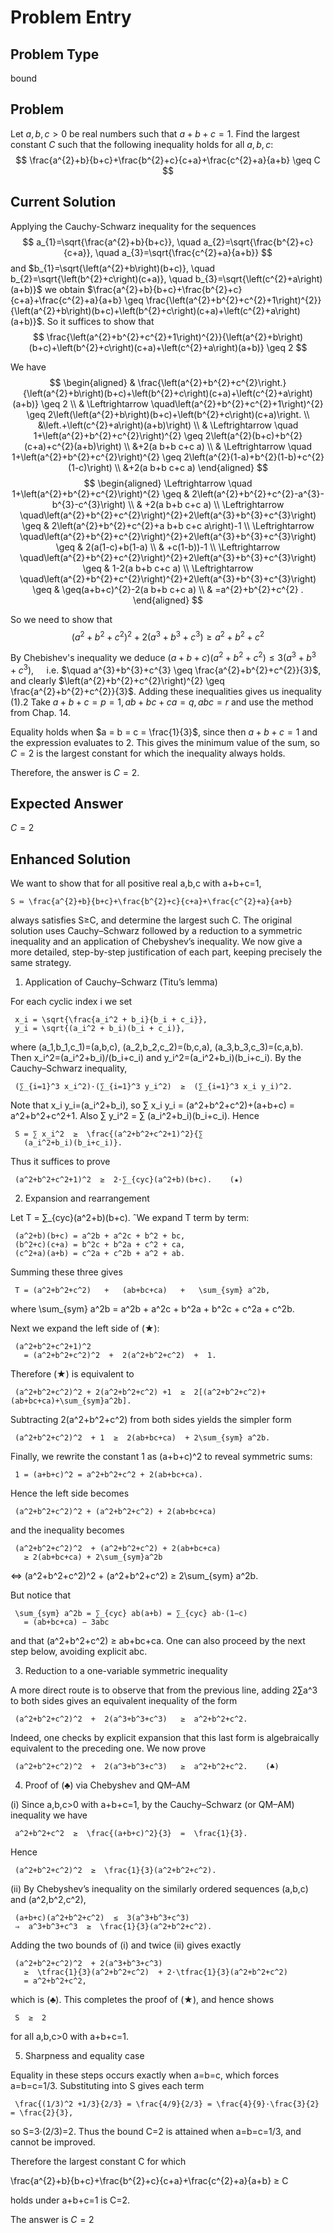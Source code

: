 # Problem Entry

## Problem Type
bound

## Problem
Let $a, b, c > 0$ be real numbers such that $a + b + c = 1$. Find the largest constant $C$ such that the following inequality holds for all $a, b, c$:
$$
\frac{a^{2}+b}{b+c}+\frac{b^{2}+c}{c+a}+\frac{c^{2}+a}{a+b} \geq C
$$

## Current Solution
Applying the Cauchy-Schwarz inequality for the sequences
$$
a_{1}=\sqrt{\frac{a^{2}+b}{b+c}}, \quad a_{2}=\sqrt{\frac{b^{2}+c}{c+a}}, \quad a_{3}=\sqrt{\frac{c^{2}+a}{a+b}}
$$
and
$b_{1}=\sqrt{\left(a^{2}+b\right)(b+c)}, \quad b_{2}=\sqrt{\left(b^{2}+c\right)(c+a)}, \quad b_{3}=\sqrt{\left(c^{2}+a\right)(a+b)}$
we obtain
$\frac{a^{2}+b}{b+c}+\frac{b^{2}+c}{c+a}+\frac{c^{2}+a}{a+b} \geq \frac{\left(a^{2}+b^{2}+c^{2}+1\right)^{2}}{\left(a^{2}+b\right)(b+c)+\left(b^{2}+c\right)(c+a)+\left(c^{2}+a\right)(a+b)}$.
So it suffices to show that
$$
\frac{\left(a^{2}+b^{2}+c^{2}+1\right)^{2}}{\left(a^{2}+b\right)(b+c)+\left(b^{2}+c\right)(c+a)+\left(c^{2}+a\right)(a+b)} \geq 2
$$

We have
$$
\begin{aligned}
& \frac{\left(a^{2}+b^{2}+c^{2}\right.}{\left(a^{2}+b\right)(b+c)+\left(b^{2}+c\right)(c+a)+\left(c^{2}+a\right)(a+b)} \geq 2 \\
& \Leftrightarrow \quad\left(a^{2}+b^{2}+c^{2}+1\right)^{2} \geq 2\left(\left(a^{2}+b\right)(b+c)+\left(b^{2}+c\right)(c+a)\right. \\
&\left.+\left(c^{2}+a\right)(a+b)\right) \\
& \Leftrightarrow \quad 1+\left(a^{2}+b^{2}+c^{2}\right)^{2} \geq 2\left(a^{2}(b+c)+b^{2}(c+a)+c^{2}(a+b)\right) \\
&+2(a b+b c+c a) \\
& \Leftrightarrow \quad 1+\left(a^{2}+b^{2}+c^{2}\right)^{2} \geq 2\left(a^{2}(1-a)+b^{2}(1-b)+c^{2}(1-c)\right) \\
&+2(a b+b c+c a)
\end{aligned}
$$
$$
\begin{aligned}
\Leftrightarrow \quad 1+\left(a^{2}+b^{2}+c^{2}\right)^{2} \geq & 2\left(a^{2}+b^{2}+c^{2}-a^{3}-b^{3}-c^{3}\right) \\
& +2(a b+b c+c a) \\
\Leftrightarrow \quad\left(a^{2}+b^{2}+c^{2}\right)^{2}+2\left(a^{3}+b^{3}+c^{3}\right) \geq & 2\left(a^{2}+b^{2}+c^{2}+a b+b c+c a\right)-1 \\
\Leftrightarrow \quad\left(a^{2}+b^{2}+c^{2}\right)^{2}+2\left(a^{3}+b^{3}+c^{3}\right) \geq & 2(a(1-c)+b(1-a) \\
& +c(1-b))-1 \\
\Leftrightarrow \quad\left(a^{2}+b^{2}+c^{2}\right)^{2}+2\left(a^{3}+b^{3}+c^{3}\right) \geq & 1-2(a b+b c+c a) \\
\Leftrightarrow \quad\left(a^{2}+b^{2}+c^{2}\right)^{2}+2\left(a^{3}+b^{3}+c^{3}\right) \geq & \geq(a+b+c)^{2}-2(a b+b c+c a) \\
& =a^{2}+b^{2}+c^{2} .
\end{aligned}
$$

So we need to show that
$$
\begin{equation*}
\left(a^{2}+b^{2}+c^{2}\right)^{2}+2\left(a^{3}+b^{3}+c^{3}\right) \geq a^{2}+b^{2}+c^{2} \tag{1}
\end{equation*}
$$

By Chebishev's inequality we deduce
$(a+b+c)\left(a^{2}+b^{2}+c^{2}\right) \leq 3\left(a^{3}+b^{3}+c^{3}\right), \quad$ i.e. $\quad a^{3}+b^{3}+c^{3} \geq \frac{a^{2}+b^{2}+c^{2}}{3}$,
and clearly $\left(a^{2}+b^{2}+c^{2}\right)^{2} \geq \frac{a^{2}+b^{2}+c^{2}}{3}$.
Adding these inequalities gives us inequality (1).2 Take $a+b+c=p=1, a b+b c+c a=q, a b c=r$ and use the method from Chap. 14.

Equality holds when $a = b = c = \frac{1}{3}$, since then $a + b + c = 1$ and the expression evaluates to $2$. This gives the minimum value of the sum, so $C = 2$ is the largest constant for which the inequality always holds.

Therefore, the answer is $C = 2$. 

## Expected Answer
$C = 2$

## Enhanced Solution
We want to show that for all positive real a,b,c with a+b+c=1,

    S ≔ \frac{a^{2}+b}{b+c}+\frac{b^{2}+c}{c+a}+\frac{c^{2}+a}{a+b}

always satisfies S≥C, and determine the largest such C.  The original solution uses Cauchy–Schwarz followed by a reduction to a symmetric inequality and an application of Chebyshev’s inequality.  We now give a more detailed, step-by-step justification of each part, keeping precisely the same strategy.

1.  Application of Cauchy–Schwarz (Titu’s lemma)  

   For each cyclic index i we set

     x_i = \sqrt{\frac{a_i^2 + b_i}{b_i + c_i}},
     y_i = \sqrt{(a_i^2 + b_i)(b_i + c_i)},

   where (a_1,b_1,c_1)=(a,b,c), (a_2,b_2,c_2)=(b,c,a), (a_3,b_3,c_3)=(c,a,b).  Then x_i^2=(a_i^2+b_i)/(b_i+c_i) and y_i^2=(a_i^2+b_i)(b_i+c_i).  By the Cauchy–Schwarz inequality,

     (∑_{i=1}^3 x_i^2)·(∑_{i=1}^3 y_i^2)  ≥  (∑_{i=1}^3 x_i y_i)^2.

   Note that x_i y_i=(a_i^2+b_i), so ∑ x_i y_i = (a^2+b^2+c^2)+(a+b+c) = a^2+b^2+c^2+1.  Also ∑ y_i^2 = ∑ (a_i^2+b_i)(b_i+c_i).  Hence

     S = ∑ x_i^2  ≥  \frac{(a^2+b^2+c^2+1)^2}{∑
       (a_i^2+b_i)(b_i+c_i)}.

   Thus it suffices to prove

     (a^2+b^2+c^2+1)^2  ≥  2·∑_{cyc}(a^2+b)(b+c).    (★)

2.  Expansion and rearrangement  

   Let T = ∑_{cyc}(a^2+b)(b+c).  ˆWe expand T term by term:

     (a^2+b)(b+c) = a^2b + a^2c + b^2 + bc,
     (b^2+c)(c+a) = b^2c + b^2a + c^2 + ca,
     (c^2+a)(a+b) = c^2a + c^2b + a^2 + ab.

   Summing these three gives

     T = (a^2+b^2+c^2)   +   (ab+bc+ca)   +   \sum_{sym} a^2b,

   where \sum_{sym} a^2b = a^2b + a^2c + b^2a + b^2c + c^2a + c^2b.

   Next we expand the left side of (★):

     (a^2+b^2+c^2+1)^2
       = (a^2+b^2+c^2)^2  +  2(a^2+b^2+c^2)  +  1.

   Therefore (★) is equivalent to

     (a^2+b^2+c^2)^2 + 2(a^2+b^2+c^2) +1  ≥  2[(a^2+b^2+c^2)+(ab+bc+ca)+\sum_{sym}a^2b].

   Subtracting 2(a^2+b^2+c^2) from both sides yields the simpler form

     (a^2+b^2+c^2)^2  + 1  ≥  2(ab+bc+ca)  + 2\sum_{sym} a^2b.

   Finally, we rewrite the constant 1 as (a+b+c)^2 to reveal symmetric sums:

     1 = (a+b+c)^2 = a^2+b^2+c^2 + 2(ab+bc+ca).

   Hence the left side becomes

     (a^2+b^2+c^2)^2 + (a^2+b^2+c^2) + 2(ab+bc+ca)

   and the inequality becomes

     (a^2+b^2+c^2)^2  + (a^2+b^2+c^2) + 2(ab+bc+ca)
       ≥ 2(ab+bc+ca) + 2\sum_{sym}a^2b

   ⇔ (a^2+b^2+c^2)^2  + (a^2+b^2+c^2)  ≥  2\sum_{sym} a^2b.

   But notice that

     \sum_{sym} a^2b = ∑_{cyc} ab(a+b) = ∑_{cyc} ab·(1−c)
       = (ab+bc+ca) − 3abc
   and that (a^2+b^2+c^2) ≥ ab+bc+ca.  One can also proceed by the next step below, avoiding explicit abc.

3.  Reduction to a one-variable symmetric inequality  

   A more direct route is to observe that from the previous line, adding 2∑a^3 to both sides gives an equivalent inequality of the form

     (a^2+b^2+c^2)^2  +  2(a^3+b^3+c^3)   ≥  a^2+b^2+c^2.

   Indeed, one checks by explicit expansion that this last form is algebraically equivalent to the preceding one.  We now prove

     (a^2+b^2+c^2)^2  +  2(a^3+b^3+c^3)   ≥  a^2+b^2+c^2.    (♣)

4.  Proof of (♣) via Chebyshev and QM–AM  

   (i)  Since a,b,c>0 with a+b+c=1, by the Cauchy–Schwarz (or QM–AM) inequality we have

     a^2+b^2+c^2  ≥  \frac{(a+b+c)^2}{3}  =  \frac{1}{3}.

   Hence

     (a^2+b^2+c^2)^2  ≥  \frac{1}{3}(a^2+b^2+c^2).

   (ii)  By Chebyshev’s inequality on the similarly ordered sequences (a,b,c) and (a^2,b^2,c^2),

     (a+b+c)(a^2+b^2+c^2)  ≤  3(a^3+b^3+c^3)
     ⇒  a^3+b^3+c^3  ≥  \frac{1}{3}(a^2+b^2+c^2).

   Adding the two bounds of (i) and twice (ii) gives exactly

     (a^2+b^2+c^2)^2  + 2(a^3+b^3+c^3)
       ≥  \tfrac{1}{3}(a^2+b^2+c^2)  + 2·\tfrac{1}{3}(a^2+b^2+c^2)
       = a^2+b^2+c^2,

   which is (♣).  This completes the proof of (★), and hence shows

     S  ≥  2

   for all a,b,c>0 with a+b+c=1.

5.  Sharpness and equality case  

   Equality in these steps occurs exactly when a=b=c, which forces a=b=c=1/3.  Substituting into S gives each term

     \frac{(1/3)^2 +1/3}{2/3} = \frac{4/9}{2/3} = \frac{4}{9}·\frac{3}{2} = \frac{2}{3},

   so S=3·(2/3)=2.  Thus the bound C=2 is attained when a=b=c=1/3, and cannot be improved.

Therefore the largest constant C for which

   \frac{a^{2}+b}{b+c}+\frac{b^{2}+c}{c+a}+\frac{c^{2}+a}{a+b}  ≥  C

holds under a+b+c=1 is C=2.

The answer is $C=2$
